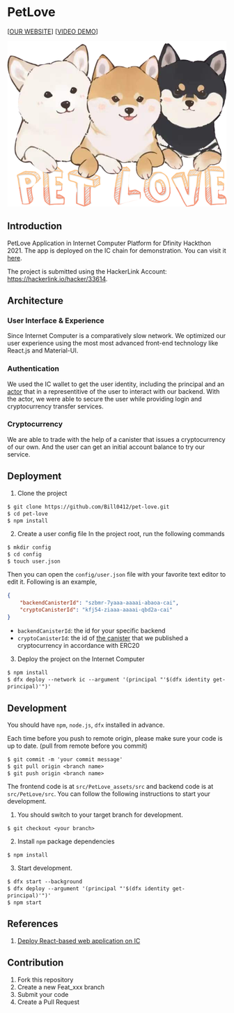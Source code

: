 # PetLove

[[OUR WEBSITE](https://s6akf-saaaa-aaaai-abaoq-cai.raw.ic0.app/)]
[[VIDEO DEMO](https://www.youtube.com/watch?v=KSpNN_Lbqf0)]

![logo image](./images/1.png)

## Introduction
PetLove Application in Internet Computer Platform for Dfinity Hackthon 2021. The app is deployed on the IC chain for demonstration.
You can visit it [here](https://s6akf-saaaa-aaaai-abaoq-cai.raw.ic0.app/).

The project is submitted using the HackerLink Account: https://hackerlink.io/hacker/33614.
## Architecture

### User Interface & Experience
Since Internet Computer is a comparatively slow network. We optimized our user experience using the most most advanced front-end technology like React.js and Material-UI.
### Authentication

We used the IC wallet to get the user identity, including the principal and an [actor](https://docs.plugwallet.ooo/getting-started/connect-to-plug/#making-calls-to-canisters-with-plug) that in a representitive of the user to interact with our backend. With the actor, we were able to secure the user while providing login and cryptocurrency transfer services.

### Cryptocurrency
We are able to trade with the help of a canister that issues a cryptocurrency of our own. And the user can get an initial account balance to try our service.

## Deployment
1. Clone the project
```console
$ git clone https://github.com/Bill0412/pet-love.git
$ cd pet-love
$ npm install
```

2. Create a user config file
In the project root, run the following commands
```console
$ mkdir config
$ cd config
$ touch user.json
```

Then you can open the `config/user.json` file with your favorite text editor to edit it. Following is an example,

```json
{
    "backendCanisterId": "szbmr-7yaaa-aaaai-abaoa-cai",
    "cryptoCanisterId": "kfj54-ziaaa-aaaai-qbd2a-cai"
}
```

- `backendCanisterId`: the id for your specific backend
- `cryptoCanisterId`: the id of [the canister](https://ic.rocks/principal/kfj54-ziaaa-aaaai-qbd2a-cai) that we published a cryptocurrency in accordance with ERC20


3. Deploy the project on the Internet Computer

```console
$ npm install
$ dfx deploy --network ic --argument '(principal "'$(dfx identity get-principal)'")' 
```

## Development
You should have `npm`, `node.js`, `dfx` installed in advance.

Each time before you push to remote origin, please make sure your code is up to date. (pull from remote before you commit)
```
$ git commit -m 'your commit message'
$ git pull origin <branch name>
$ git push origin <branch name>
```
The frontend code is at `src/PetLove_assets/src` and backend code is at `src/PetLove/src`. You can follow the following instructions to start your development.

1. You should switch to your target branch for development. 
```
$ git checkout <your branch>
```

2. Install `npm` package dependencies
```
$ npm install
```

3. Start development.
```
$ dfx start --background
$ dfx deploy --argument '(principal "'$(dfx identity get-principal)'")'
$ npm start
```

## References
1. [Deploy React-based web application on IC](https://smartcontracts.org/docs/developers-guide/tutorials/custom-frontend.html)
## Contribution

1.  Fork this repository
2.  Create a new Feat_xxx branch
3.  Submit your code
4.  Create a Pull Request

